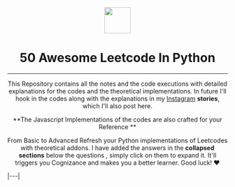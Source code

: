 <div align="center">
  <img height="60" src="https://img.icons8.com/color/344/python.png">
  <h1>50 Awesome Leetcode In Python</h1>
  
 ---
  <span> This Repository contains all the notes and the code executions with detailed explanations for the codes and the theoretical implementations. In future I'll hook in the codes along with the explanations in my <a href="https://www.instagram.com/jayasoruban1112/">Instagram</a> **stories**, which I'll also post here.</b>
  
  **The Javascript Implementations of the codes are also crafted for your Reference **

  From Basic to Advanced Refresh your Python implementations of Leetcodes with theoretical addons. I have added the answers in the **collapsed sections** below the questions , simply click on them to expand it. It'll triggers you Cognizance and makes you a better learner. Good luck! ❤️ </span>

</div>
 
|---|
